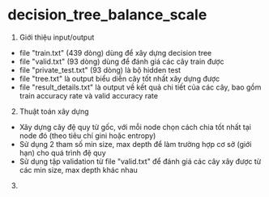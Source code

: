 # decision_tree_balance_scale
1. Giới thiệu input/output
  - file "train.txt" (439 dòng) dùng để xây dựng decision tree 
  - file "valid.txt" (93 dòng) dùng để đánh giá các cây train được
  - file "private_test.txt" (93 dòng) là bộ hidden test 
  - file "tree.txt" là output biểu diễn cây tốt nhất xây dựng được
  - file "result_details.txt" là output về kết quả chi tiết của các cây, bao gồm train accuracy rate và valid accuracy rate
2. Thuật toán xây dựng
  - Xây dựng cây đệ quy từ gốc, với mỗi node chọn cách chia tốt nhất tại node đó (theo tiêu chí gini hoặc entropy)
  - Sử dụng 2 tham số min size, max depth để làm trường hợp cơ sở (giới hạn) cho quá trình đệ quy
  - Sử dụng tập validation từ file "valid.txt" để đánh giá các cây xây được từ các min size, max depth khác nhau
3. 
